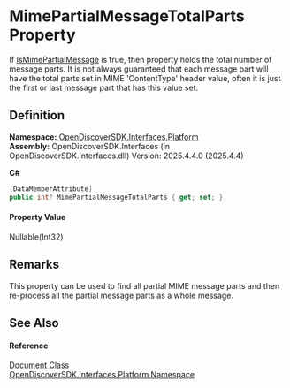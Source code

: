 # MimePartialMessageTotalParts Property


If <a href="ec18431d-8483-34b1-3b0e-94fb593d7d3a">IsMimePartialMessage</a> is true, then property holds the total number of message parts. It is not always guaranteed that each message part will have the total parts set in MIME 'ContentType' header value, often it is just the first or last message part that has this value set.



## Definition
**Namespace:** <a href="a1e65d49-050f-842a-426e-ba8aab188009">OpenDiscoverSDK.Interfaces.Platform</a>  
**Assembly:** OpenDiscoverSDK.Interfaces (in OpenDiscoverSDK.Interfaces.dll) Version: 2025.4.4.0 (2025.4.4)

**C#**
``` C#
[DataMemberAttribute]
public int? MimePartialMessageTotalParts { get; set; }
```



#### Property Value
Nullable(Int32)

## Remarks
This property can be used to find all partial MIME message parts and then re-process all the partial message parts as a whole message.

## See Also


#### Reference
<a href="1ada9969-add0-f951-f601-f7107618fb9d">Document Class</a>  
<a href="a1e65d49-050f-842a-426e-ba8aab188009">OpenDiscoverSDK.Interfaces.Platform Namespace</a>  
